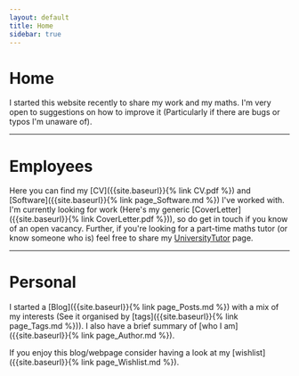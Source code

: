 ```yaml
---
layout: default
title: Home
sidebar: true
---
```


<h1 class="page-title">Home</h1>

I started this website recently to share my work and my maths. I'm very open to suggestions on how to improve it (Particularly if there are bugs or typos I'm unaware of).

<hr>

<h1 class="page-title">Employees</h1>

Here you can find my [CV]({{site.baseurl}}{% link CV.pdf %}) and [Software]({{site.baseurl}}{% link page_Software.md %}) I've worked with. I'm currently looking for work (Here's my generic [CoverLetter]({{site.baseurl}}{% link CoverLetter.pdf %})), so do get in touch if you know of an open vacancy.
Further, if you're looking for a part-time maths tutor (or know someone who is) feel free to share my [UniversityTutor](http://porto.universitytutor.com/tutors/944174) page. 

<hr>

<h1 class="page-title">Personal</h1>

I started a [Blog]({{site.baseurl}}{% link page_Posts.md %}) with a mix of my interests (See it organised by [tags]({{site.baseurl}}{% link page_Tags.md %})). I also have a brief summary of [who I am]({{site.baseurl}}{% link page_Author.md %}).

If you enjoy this blog/webpage consider having a look at my [wishlist]({{site.baseurl}}{% link page_Wishlist.md %}).